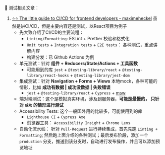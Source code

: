 🔨 测试相关文章：
1. [⭐️⭐️ The little guide to CI/CD for frontend developers - maximeheckel](https://blog.maximeheckel.com/posts/guide-to-cicd-for-frontend-developers/) 虽然是讲CI/CD，但是主要内容还是测试，以React项目为例子
   - 先大致介绍了CI/CD的主要流程：
     - `Linting/Formatting`: ESLint + Prettier 校验和格式化
     - `Unit tests` + `Integration tests` + `E2E tests`： 各种测试，重点讲解内容
     - 构建分发：已 Github Actions 为例
   - 单元测试：针对 **组件 + Reducers/State/Actions + 工具函数**
     - 可能用到的库 `jest` + `@testing-library/react` + `@testing-library/react-hooks` + `@testing-library/jest-dom`
   - 集成测试：针对 **Navigation + Forms + Views** 本地mock，各种可能的情形，比如 **成功有数据 | 成功没数据 | 失败错误**
     - `jest` + `@testing-library/react` + `Cypress` + [msw](https://github.com/mswjs/msw)
   - 端对端测试：这个是模拟真实环境，涉及到服务器，**可能是最慢的， 只针对 `成功` 的情形进行测试**
   - Accessibility Tests: 这个一般国外用的比较多，可能使用到的库
     - `Lighthouse CI` + `Cypress Axe`
     - 浏览器工具： `Accessibility Insight` + `Chrome Lens`
   - 自动化流水线： 针对 `Pull-Request` 进行持续集成，首先先跑 `Linting + Formatting`; 然后跑上面介绍的各种测试；最后发布阶段，添加一个 `production` 分支，推送到该分支时，自动进行发布操作，并且可以添加预览地址
